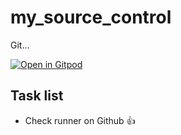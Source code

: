 # my_source_control
Git...

[![Open in Gitpod](https://gitpod.io/button/open-in-gitpod.svg)](https://gitpod.io/#https://github.com/buitrivn110/my_source_control)

## Task list

- Check runner on Github 👍
